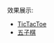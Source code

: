 效果展示:

- [TicTacToe](https://meteor199.github.io/Frontend-08-Template/Week%2001/TicTacToe.html)
- [五子棋](https://meteor199.github.io/Frontend-08-Template/Week%2001/Gomoku/Gomoku.html)
